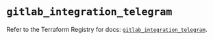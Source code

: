 # `gitlab_integration_telegram`

Refer to the Terraform Registry for docs: [`gitlab_integration_telegram`](https://registry.terraform.io/providers/gitlabhq/gitlab/18.5.0/docs/resources/integration_telegram).
